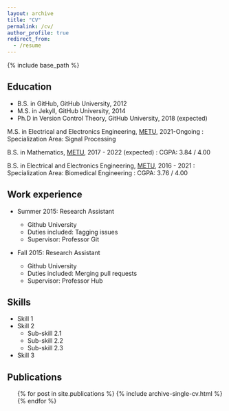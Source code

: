 ```yaml
---
layout: archive
title: "CV"
permalink: /cv/
author_profile: true
redirect_from:
  - /resume
---
```


{% include base_path %}

## Education
* B.S. in GitHub, GitHub University, 2012
* M.S. in Jekyll, GitHub University, 2014
* Ph.D in Version Control Theory, GitHub University, 2018 (expected)

M.S. in Electrical and Electronics Engineering, [METU](https://eee.metu.edu.tr), 2021-Ongoing
:   Specialization Area: Signal Processing

B.S. in Mathematics, [METU](https://math.metu.edu.tr), 2017 - 2022 (expected)
:   CGPA: 3.84 / 4.00

B.S. in Electrical and Electronics Engineering, [METU](https://eee.metu.edu.tr), 2016 - 2021
:   Specialization Area: Biomedical Engineering
:   CGPA: 3.76 / 4.00

## Work experience
* Summer 2015: Research Assistant
  * Github University
  * Duties included: Tagging issues
  * Supervisor: Professor Git

* Fall 2015: Research Assistant
  * Github University
  * Duties included: Merging pull requests
  * Supervisor: Professor Hub
  
## Skills
* Skill 1
* Skill 2
  * Sub-skill 2.1
  * Sub-skill 2.2
  * Sub-skill 2.3
* Skill 3

## Publications
  <ul>{% for post in site.publications %}
    {% include archive-single-cv.html %}
  {% endfor %}</ul>
  
<!-- Talks
======
  <ul>{% for post in site.talks %}
    {% include archive-single-talk-cv.html %}
  {% endfor %}</ul> -->
  
<!-- Teaching
======
  <ul>{% for post in site.teaching %}
    {% include archive-single-cv.html %}
  {% endfor %}</ul>
  
Service and leadership
======
* Currently signed in to 43 different slack teams -->
